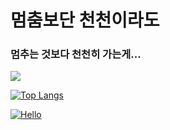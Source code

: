 # 멈춤보단 천천이라도
### 멈추는 것보다 천천히 가는게...
<img src="https://avatars2.githubusercontent.com/u/67465462?s=460&u=a489674599ac4b1252c77c73de4e46762127ab65&v=4">

[![Top Langs](https://github-readme-stats.vercel.app/api/top-langs/?username=rav23)](https://github.com/anuraghazra/github-readme-stats)

[![Hello](https://github-readme-stats.vercel.app/api?username=rav23&theme=merko&show_icons=true)](https://github.com/anuraghazra/github-readme-stats)
  


